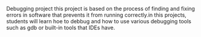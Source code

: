 Debugging project
this project is based on the process of finding and fixing errors in software that prevents it from running correctly.in this projects, students will learn hoe to debbug and how to use various debugging tools such as gdb or built-in tools that IDEs have.
